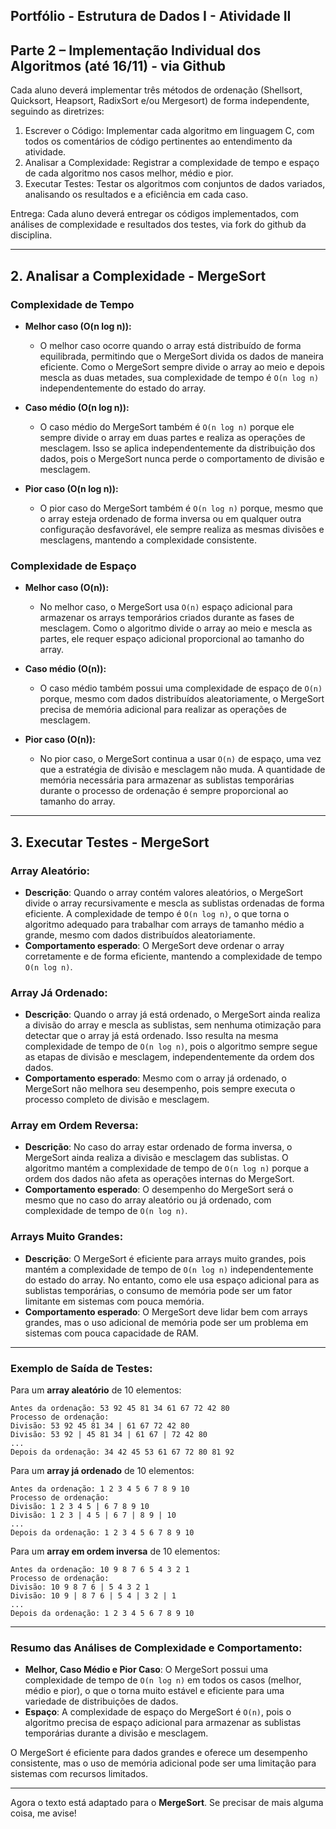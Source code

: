 ## **Portfólio - Estrutura de Dados I - Atividade II**

## **Parte 2** – Implementação Individual dos Algoritmos (até 16/11) - via Github

Cada aluno deverá implementar três métodos de ordenação (Shellsort, Quicksort, Heapsort, RadixSort e/ou Mergesort) de forma independente, seguindo as diretrizes:

1. Escrever o Código: Implementar cada algoritmo em linguagem C, com todos os comentários de código pertinentes ao entendimento da atividade.
2. Analisar a Complexidade: Registrar a complexidade de tempo e espaço de cada algoritmo nos casos melhor, médio e pior.
3. Executar Testes: Testar os algoritmos com conjuntos de dados variados, analisando os resultados e a eficiência em cada caso.

Entrega: Cada aluno deverá entregar os códigos implementados, com análises de complexidade e resultados dos testes, via fork do github da disciplina.

---

## **2. Analisar a Complexidade** - MergeSort

### **Complexidade de Tempo**

- **Melhor caso (O(n log n)):**
  - O melhor caso ocorre quando o array está distribuído de forma equilibrada, permitindo que o MergeSort divida os dados de maneira eficiente. Como o MergeSort sempre divide o array ao meio e depois mescla as duas metades, sua complexidade de tempo é `O(n log n)` independentemente do estado do array.

- **Caso médio (O(n log n)):**
  - O caso médio do MergeSort também é `O(n log n)` porque ele sempre divide o array em duas partes e realiza as operações de mesclagem. Isso se aplica independentemente da distribuição dos dados, pois o MergeSort nunca perde o comportamento de divisão e mesclagem.

- **Pior caso (O(n log n)):**
  - O pior caso do MergeSort também é `O(n log n)` porque, mesmo que o array esteja ordenado de forma inversa ou em qualquer outra configuração desfavorável, ele sempre realiza as mesmas divisões e mesclagens, mantendo a complexidade consistente.

### **Complexidade de Espaço**

- **Melhor caso (O(n)):**
  - No melhor caso, o MergeSort usa `O(n)` espaço adicional para armazenar os arrays temporários criados durante as fases de mesclagem. Como o algoritmo divide o array ao meio e mescla as partes, ele requer espaço adicional proporcional ao tamanho do array.

- **Caso médio (O(n)):**
  - O caso médio também possui uma complexidade de espaço de `O(n)` porque, mesmo com dados distribuídos aleatoriamente, o MergeSort precisa de memória adicional para realizar as operações de mesclagem.

- **Pior caso (O(n)):**
  - No pior caso, o MergeSort continua a usar `O(n)` de espaço, uma vez que a estratégia de divisão e mesclagem não muda. A quantidade de memória necessária para armazenar as sublistas temporárias durante o processo de ordenação é sempre proporcional ao tamanho do array.

---

## **3. Executar Testes** - MergeSort

### **Array Aleatório:**
- **Descrição**: Quando o array contém valores aleatórios, o MergeSort divide o array recursivamente e mescla as sublistas ordenadas de forma eficiente. A complexidade de tempo é `O(n log n)`, o que torna o algoritmo adequado para trabalhar com arrays de tamanho médio a grande, mesmo com dados distribuídos aleatoriamente.
- **Comportamento esperado**: O MergeSort deve ordenar o array corretamente e de forma eficiente, mantendo a complexidade de tempo `O(n log n)`.

### **Array Já Ordenado:**
- **Descrição**: Quando o array já está ordenado, o MergeSort ainda realiza a divisão do array e mescla as sublistas, sem nenhuma otimização para detectar que o array já está ordenado. Isso resulta na mesma complexidade de tempo de `O(n log n)`, pois o algoritmo sempre segue as etapas de divisão e mesclagem, independentemente da ordem dos dados.
- **Comportamento esperado**: Mesmo com o array já ordenado, o MergeSort não melhora seu desempenho, pois sempre executa o processo completo de divisão e mesclagem.

### **Array em Ordem Reversa:**
- **Descrição**: No caso do array estar ordenado de forma inversa, o MergeSort ainda realiza a divisão e mesclagem das sublistas. O algoritmo mantém a complexidade de tempo de `O(n log n)` porque a ordem dos dados não afeta as operações internas do MergeSort.
- **Comportamento esperado**: O desempenho do MergeSort será o mesmo que no caso do array aleatório ou já ordenado, com complexidade de tempo de `O(n log n)`.

### **Arrays Muito Grandes:**
- **Descrição**: O MergeSort é eficiente para arrays muito grandes, pois mantém a complexidade de tempo de `O(n log n)` independentemente do estado do array. No entanto, como ele usa espaço adicional para as sublistas temporárias, o consumo de memória pode ser um fator limitante em sistemas com pouca memória.
- **Comportamento esperado**: O MergeSort deve lidar bem com arrays grandes, mas o uso adicional de memória pode ser um problema em sistemas com pouca capacidade de RAM.

---

### **Exemplo de Saída de Testes**:

Para um **array aleatório** de 10 elementos:

```
Antes da ordenação: 53 92 45 81 34 61 67 72 42 80
Processo de ordenação:
Divisão: 53 92 45 81 34 | 61 67 72 42 80
Divisão: 53 92 | 45 81 34 | 61 67 | 72 42 80
...
Depois da ordenação: 34 42 45 53 61 67 72 80 81 92
```

Para um **array já ordenado** de 10 elementos:

```
Antes da ordenação: 1 2 3 4 5 6 7 8 9 10
Processo de ordenação:
Divisão: 1 2 3 4 5 | 6 7 8 9 10
Divisão: 1 2 3 | 4 5 | 6 7 | 8 9 | 10
...
Depois da ordenação: 1 2 3 4 5 6 7 8 9 10
```

Para um **array em ordem inversa** de 10 elementos:

```
Antes da ordenação: 10 9 8 7 6 5 4 3 2 1
Processo de ordenação:
Divisão: 10 9 8 7 6 | 5 4 3 2 1
Divisão: 10 9 | 8 7 6 | 5 4 | 3 2 | 1
...
Depois da ordenação: 1 2 3 4 5 6 7 8 9 10
```

---

### **Resumo das Análises de Complexidade e Comportamento**:

- **Melhor, Caso Médio e Pior Caso**: O MergeSort possui uma complexidade de tempo de `O(n log n)` em todos os casos (melhor, médio e pior), o que o torna muito estável e eficiente para uma variedade de distribuições de dados.
- **Espaço**: A complexidade de espaço do MergeSort é `O(n)`, pois o algoritmo precisa de espaço adicional para armazenar as sublistas temporárias durante a divisão e mesclagem.

O MergeSort é eficiente para dados grandes e oferece um desempenho consistente, mas o uso de memória adicional pode ser uma limitação para sistemas com recursos limitados.

---

Agora o texto está adaptado para o **MergeSort**. Se precisar de mais alguma coisa, me avise!
